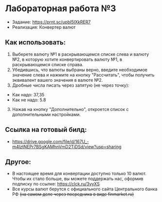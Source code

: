 # Лабораторная работа №3 
* Задание: https://prnt.sc/upbI5IXkRER7
* Реализация: Конвертер валют
## Как использовать:
1) Выберете валюту №1 в раскрывающемся списке слева и валюту №2, в которую хотите конвертировать валюту №1, в раскрывающемся списке справа.
2) Убедившись, что валюты выбраны верно, введите необходимое значение слева и нажмите на кнопку "Рассчитать", чтобы получить эквивалент вашего значения в валюте №2.
3) Дробные числа писать через запятую (не через точку):
* Как надо: 37,35
* Как не надо: 5.8
3) Нажав на кнопку "Дополнительно", откроется список с дополнительными настройками.
## Ссылка на готовый билд:
* https://drive.google.com/file/d/167U_-m4lztNEPr7BSgKAMhnVmD2TiDSd/view?usp=sharing
## Другое:
* В настоящее время для конвертации доступно только 10 валют. Чтобы их стало больше, вы можете поддержать нас, оформив подписку по ссылке: https://clck.ru/3vyXS
* Все курсы валют берутся с официального сайта Центрального банка РФ ~~(на самом деле через посредника в виде finmarket.ru)~~
